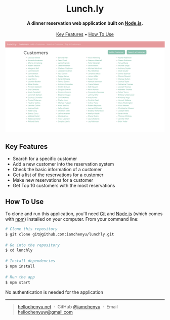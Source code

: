 <h1 align="center">
  Lunch.ly
</h1>

<h4 align="center">A dinner reservation web application built on <a href="https://nodejs.org/en" target="_blank">Node.js</a>.</h4>

<p align="center">
  <a href="#key-features">Key Features</a> •
  <a href="#how-to-use">How To Use</a>
</p>

![screenshot](images/Screenshot.png)

## Key Features

- Search for a specific customer
- Add a new customer into the reservation system
- Check the basic information of a customer
- Get a list of the reservations for a customer
- Make new reservations for a customer
- Get Top 10 customers with the most reservations

## How To Use

To clone and run this application, you'll need [Git](https://git-scm.com) and [Node.js](https://nodejs.org/en/download/) (which comes with [npm](http://npmjs.com)) installed on your computer. From your command line:

```bash
# Clone this repository
$ git clone git@github.com:iamchenyu/lunchly.git

# Go into the repository
$ cd lunchly

# Install dependencies
$ npm install

# Run the app
$ npm start
```

No authentication is needed for the application

---

> [hellochenyu.net](https://www.hellochenyu.net) &nbsp;&middot;&nbsp;
> GitHub [@iamchenyu](https://github.com/iamchenyu) &nbsp;&middot;&nbsp;
> Email [hellochenyuw@gmail.com](hellochenyuw@gmail.com)

